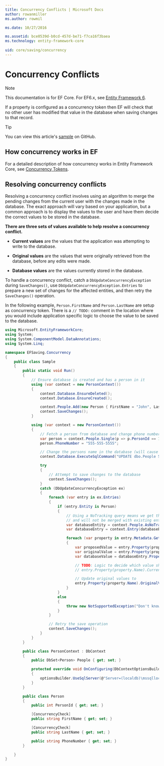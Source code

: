 ```yaml
---
title: Concurrency Conflicts | Microsoft Docs
author: rowanmiller
ms.author: rowmil

ms.date: 10/27/2016

ms.assetid: bce0539d-b0cd-457d-be71-f7ca16f3baea
ms.technology: entity-framework-core
 
uid: core/saving/concurrency
---
```

# Concurrency Conflicts

> [!NOTE]
> This documentation is for EF Core. For EF6.x, see [Entity Framework 6](../../ef6/index.md).

If a property is configured as a concurrency token then EF will check that no other user has modified that value in the database when saving changes to that record.

> [!TIP]
> You can view this article's [sample](https://github.com/aspnet/EntityFramework.Docs/tree/master/samples/core/Saving/Saving/Concurrency/) on GitHub.

## How concurrency works in EF

For a detailed description of how concurrency works in Entity Framework Core, see [Concurrency Tokens](../modeling/concurrency.md).

## Resolving concurrency conflicts

Resolving a concurrency conflict involves using an algorithm to merge the pending changes from the current user with the changes made in the database. The exact approach will vary based on your application, but a common approach is to display the values to the user and have them decide the correct values to be stored in the database.

**There are three sets of values available to help resolve a concurrency conflict.**

* **Current values** are the values that the application was attempting to write to the database.

* **Original values** are the values that were originally retrieved from the database, before any edits were made.

* **Database values** are the values currently stored in the database.

To handle a concurrency conflict, catch a `DbUpdateConcurrencyException` during `SaveChanges()`, use `DbUpdateConcurrencyException.Entries` to prepare a new set of changes for the affected entities, and then retry the `SaveChanges()` operation.

In the following example, `Person.FirstName` and `Person.LastName` are setup as concurrency token. There is a `// TODO:` comment in the location where you would include application specific logic to choose the value to be saved to the database.

<!-- [!code-csharp[Main](samples/core/Saving/Saving/Concurrency/Sample.cs?highlight=53,54)] -->
````csharp
using Microsoft.EntityFrameworkCore;
using System;
using System.ComponentModel.DataAnnotations;
using System.Linq;

namespace EFSaving.Concurrency
{
    public class Sample
    {
        public static void Run()
        {
            // Ensure database is created and has a person in it
            using (var context = new PersonContext())
            {
                context.Database.EnsureDeleted();
                context.Database.EnsureCreated();

                context.People.Add(new Person { FirstName = "John", LastName = "Doe" });
                context.SaveChanges();
            }

            using (var context = new PersonContext())
            {
                // Fetch a person from database and change phone number
                var person = context.People.Single(p => p.PersonId == 1);
                person.PhoneNumber = "555-555-5555";

                // Change the persons name in the database (will cause a concurrency conflict)
                context.Database.ExecuteSqlCommand("UPDATE dbo.People SET FirstName = 'Jane' WHERE PersonId = 1");

                try
                {
                    // Attempt to save changes to the database
                    context.SaveChanges();
                }
                catch (DbUpdateConcurrencyException ex)
                {
                    foreach (var entry in ex.Entries)
                    {
                        if (entry.Entity is Person)
                        {
                            // Using a NoTracking query means we get the entity but it is not tracked by the context
                            // and will not be merged with existing entities in the context.
                            var databaseEntity = context.People.AsNoTracking().Single(p => p.PersonId == ((Person)entry.Entity).PersonId);
                            var databaseEntry = context.Entry(databaseEntity);

                            foreach (var property in entry.Metadata.GetProperties())
                            {
                                var proposedValue = entry.Property(property.Name).CurrentValue;
                                var originalValue = entry.Property(property.Name).OriginalValue;
                                var databaseValue = databaseEntry.Property(property.Name).CurrentValue;

                                // TODO: Logic to decide which value should be written to database
                                // entry.Property(property.Name).CurrentValue = <value to be saved>;

                                // Update original values to
                                entry.Property(property.Name).OriginalValue = databaseEntry.Property(property.Name).CurrentValue;
                            }
                        }
                        else
                        {
                            throw new NotSupportedException("Don't know how to handle concurrency conflicts for " + entry.Metadata.Name);
                        }
                    }

                    // Retry the save operation
                    context.SaveChanges();
                }
            }
        }

        public class PersonContext : DbContext
        {
            public DbSet<Person> People { get; set; }

            protected override void OnConfiguring(DbContextOptionsBuilder optionsBuilder)
            {
                optionsBuilder.UseSqlServer(@"Server=(localdb)\mssqllocaldb;Database=EFSaving.Concurrency;Trusted_Connection=True;");
            }
        }

        public class Person
        {
            public int PersonId { get; set; }

            [ConcurrencyCheck]
            public string FirstName { get; set; }

            [ConcurrencyCheck]
            public string LastName { get; set; }

            public string PhoneNumber { get; set; }
        }

    }
}
````
